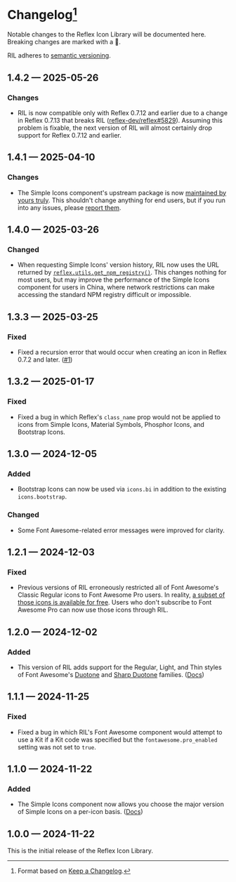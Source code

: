 # Changelog[^1]

Notable changes to the Reflex Icon Library will be documented here. Breaking changes are marked with a 🚩.

RIL adheres to [semantic versioning](https://semver.org/spec/v2.0.0.html).

## <a name="1-4-2">1.4.2 — 2025-05-26</a>

### Changes

- RIL is now compatible only with Reflex 0.7.12 and earlier due to a change in Reflex 0.7.13 that breaks RIL
([reflex-dev/reflex#5829](https://github.com/reflex-dev/reflex/pull/5289)). Assuming this problem is fixable,
the next version of RIL will almost certainly drop support for Reflex 0.7.12 and earlier.

## <a name="1-4-1">1.4.1 — 2025-04-10</a>

### Changes

- The Simple Icons component's upstream package is now [maintained by yours truly](https://github.com/celsiusnarhwal/ril-simple-icons).
This shouldn't change anything for end users, but if you run into any issues, please [report them](https://github.com/celsiusnarhwal/RIL/issues).


## <a name="1-4-0">1.4.0 — 2025-03-26</a>

### Changed

- When requesting Simple Icons' version history, RIL now uses the URL returned by
[`reflex.utils.get_npm_registry()`](https://github.com/reflex-dev/reflex/blob/5b6afb1eb87435d58ba05d92094f1392709fbc98/reflex/utils/registry.py#L60).
This changes nothing for most users, but may improve the performance of the Simple Icons component for users in China, where
network restrictions can make accessing the standard NPM registry difficult or impossible.

## <a name="1-3-3">1.3.3 — 2025-03-25</a>

### Fixed

- Fixed a recursion error that would occur when creating an icon in Reflex 0.7.2 and later. ([#1](https://github.com/celsiusnarhwal/RIL/issues/1))

## <a name="1-3-2">1.3.2 — 2025-01-17</a>

### Fixed

- Fixed a bug in which Reflex's `class_name` prop would not be applied to icons from Simple Icons, Material Symbols,
Phosphor Icons, and Bootstrap Icons.

## <a name="1-3-0">1.3.0 — 2024-12-05</a>

### Added

- Bootstrap Icons can now be used via `icons.bi` in addition to the existing `icons.bootstrap`.

### Changed

- Some Font Awesome-related error messages were improved for clarity.

## <a name="1-2-1">1.2.1 — 2024-12-03</a>

### Fixed

- Previous versions of RIL erroneously restricted all of Font Awesome's Classic Regular icons to Font Awesome Pro users.
In reality, [a subset of those icons is available for free](https://fontawesome.com/search?ic=free&s=regular&ip=classic).
Users who don't subscribe to Font Awesome Pro can now use those icons through RIL.

## <a name="1-2-0">1.2.0 — 2024-12-02</a>

### Added

- This version of RIL adds support for the Regular, Light, and Thin styles of Font Awesome's [Duotone](https://fontawesome.com/search?ip=duotone)
and [Sharp Duotone](https://fontawesome.com/search?ip=sharp-duotone) families. ([Docs](https://ril.celsiusnarhwal.dev/fontawesome/#fa-secondaryopacity4-duotone))

## <a name="1-1-1">1.1.1 — 2024-11-25</a>

### Fixed

- Fixed a bug in which RIL's Font Awesome component would attempt to use a Kit if a Kit code was specified
but the `fontawesome.pro_enabled` setting was not set to `true`.

## <a name="1-1-0">1.1.0 — 2024-11-22</a>

### Added

- The Simple Icons component now allows you choose the major version of Simple Icons on a per-icon basis.
  ([Docs](https://ril.celsiusnarhwal.dev/simple/#props))

## <a name="1-0-0">1.0.0 — 2024-11-22</a>

This is the initial release of the Reflex Icon Library.

[^1]: Format based on [Keep a Changelog](https://keepachangelog.com).
